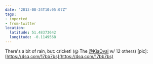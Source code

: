 ```yaml
---
date: "2013-08-24T10:05:07Z"
tags:
- imported
- from-twitter
location:
  latitude: 51.48373642
  longitude: -0.1149568
---
```

There's a bit of rain, but: cricket\! \(@ The [@KiaOval](https://twitter.com/KiaOval) w/ 12 others\) \[pic\]: [https://4sq.com/17bb7bs](https://4sq.com/17bb7bs)
